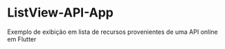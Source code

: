 # ListView-API-App
Exemplo de exibição em lista de recursos provenientes de uma API online em Flutter
